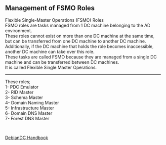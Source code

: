 ## Management of FSMO Roles
Flexible Single-Master Operations (FSMO) Roles<br>
FSMO roles are tasks managed from 1 DC machine belonging to the AD environment.<br>
These roles cannot exist on more than one DC machine at the same time, but can be transferred from one DC machine to another DC machine.<br>
Additionally, if the DC machine that holds the role becomes inaccessible, another DC machine can take over this role.<br>
These tasks are called FSMO because they are managed from a single DC machine and can be transferred between DC machines.<br>
It is called Flexible Single Master Operations.<br>

---

These roles;<br>
1- PDC Emulator<br>
2- RID Master<br>
3- Schema Master<br>
4- Domain Naming Master<br>
5- Infrastructure Master<br>
6- Domain DNS Master<br>
7- Forest DNS Master<br>

<br>

[DebianDC Handbook](https://github.com/eesmer/DebianDC/blob/master/DebianDC-Handbook.md)
